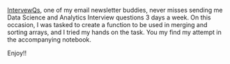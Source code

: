 [IntervewQs](http://url4828.interviewqs.com/ls/click?upn=qwT-2Bl0U064-2B7oRNpPgUya7ecPmGRwE2khpP-2F5cNr-2FmX-2B6PqYxRHzWlRa-2B8ecgLBA9-2BqgBN6N-2BlN6LynvPDDX8gP5GJnL7P-2FdFw86KOd0IkE-3Drv9s_vddi0K9L3s12B-2FphGHZBnfoJZJJi2j6fD9NHAAgnsFsEjBZX-2FeKdRdDVf-2B43fTYPJ01vMf20HkDgNbUMUiX-2Fine-2FwF-2B7s6JnCLXEUiOh8Fv-2FXY3NDL0lT83ukVm6rml7sfhOAEhKkjD2vNub42YIUKyIGkAQCRTrPH-2Bjyy9QnFGYN1LsRz0CoFXs68ljRCJaY80t4Zcad-2B-2BGmVHdp47PzdJgjMS7DKTcZrISZkF7c4OcjCjQuOQInPcMLeUgQbNkUlycJuSyGHDbBJeM0ZTfechVmnRvM0QgJWjdAXTkIHNDP1PKjXP43cYzryC9lFpX-2FuPMb11PHdgk6BiaQjLi-2Bq4TuwNNFmBiRFgqePV9WU71UoM9bBrJpFKbYKeXREsi), one of my email newsletter buddies, never misses sending me Data Science and Analytics Interview questions 3 days a week. 
On this occasion, I was tasked to create a function to be used in merging and sorting arrays, and I tried my hands on the task. You my find my attempt in the accompanying notebook.

Enjoy!!
